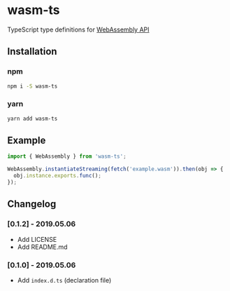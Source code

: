 # wasm-ts

TypeScript type definitions for [WebAssembly API](https://developer.mozilla.org/en-US/docs/WebAssembly)

## Installation

### npm

```bash
npm i -S wasm-ts
```

### yarn

```bash
yarn add wasm-ts
```

## Example

```typescript
import { WebAssembly } from 'wasm-ts';

WebAssembly.instantiateStreaming(fetch('example.wasm')).then(obj => {
  obj.instance.exports.func();
});
```

## Changelog

### [0.1.2] - 2019.05.06

- Add LICENSE
- Add README.md

### [0.1.0] - 2019.05.06

- Add ``index.d.ts`` (declaration file)
